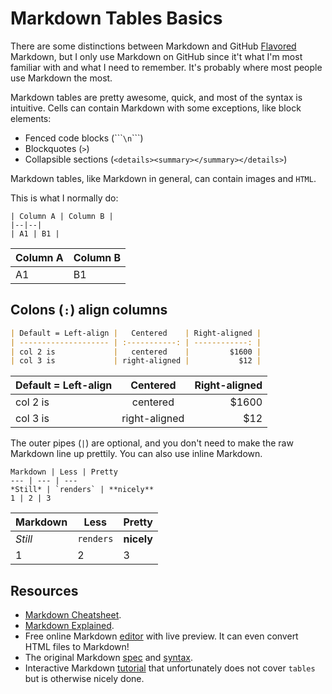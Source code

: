 # Markdown Tables Basics

There are some distinctions between Markdown and GitHub [Flavored](https://www.markdownguide.org/getting-started/#flavors-of-markdown) Markdown, but I only use Markdown on GitHub since it't what I'm most familiar with and what I need to remember. It's probably where most people use Markdown the most.

Markdown tables are pretty awesome, quick, and most of the syntax is intuitive. Cells can contain Markdown with some exceptions, like block elements:

- Fenced code blocks (\`\`\``\n`\`\`\`)
- Blockquotes (`>`)
- Collapsible sections (`<details><summary></summary></details>`)

Markdown tables, like Markdown in general, can contain images and `HTML`.

This is what I normally do:

```
| Column A | Column B |
|--|--|
| A1 | B1 |
```

| Column A | Column B |
| -------- | -------- |
| A1       | B1       |

## Colons (`:`) align columns

```md
| Default = Left-align |   Centered    | Right-aligned |
| -------------------- | :-----------: | ------------: |
| col 2 is             |   centered    |         $1600 |
| col 3 is             | right-aligned |           $12 |
```

| Default = Left-align |   Centered    | Right-aligned |
| -------------------- | :-----------: | ------------: |
| col 2 is             |   centered    |         $1600 |
| col 3 is             | right-aligned |           $12 |

The outer pipes (`|`) are optional, and you don't need to make the raw Markdown line up prettily. You can also use inline Markdown.

```
Markdown | Less | Pretty
--- | --- | ---
*Still* | `renders` | **nicely**
1 | 2 | 3
```

| Markdown | Less      | Pretty     |
| -------- | --------- | ---------- |
| _Still_  | `renders` | **nicely** |
| 1        | 2         | 3          |

## Resources

- [Markdown Cheatsheet](https://github.com/adam-p/markdown-here/wiki/Markdown-Cheatsheet).
- [Markdown Explained](https://www.markdownguide.org/getting-started/).
- Free online Markdown [editor](https://dillinger.io/) with live preview. It can even convert HTML files to Markdown!
- The original Markdown [spec](https://daringfireball.net/projects/markdown/) and [syntax](https://daringfireball.net/projects/markdown/syntax).
- Interactive Markdown [tutorial](https://www.markdowntutorial.com/) that unfortunately does not cover `tables` but is otherwise nicely done.
